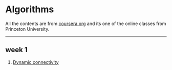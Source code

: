 # Algorithms

All the contents are from [coursera.org](https://www.coursera.org) and its one of the online classes from Princeton University.

---

## week 1

1. [Dynamic connectivity](./week1/quick_find.md)


